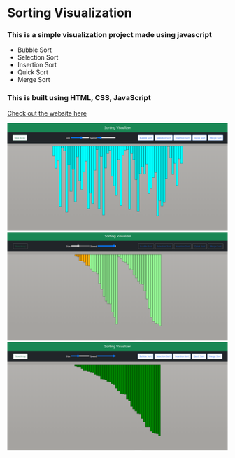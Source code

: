 # Sorting Visualization
### This is a simple visualization project made using javascript 
- Bubble Sort 
- Selection Sort
- Insertion Sort
- Quick Sort
- Merge Sort

### This is built using HTML, CSS, JavaScript <br/>

[Check out the website here](https://rathoreyuvraj.github.io/Sorting-Visualizer/)

<img src="img1.png"> <br/>
<img src="img2.png"> <br/>
<img src="img3.png"> <br/>
